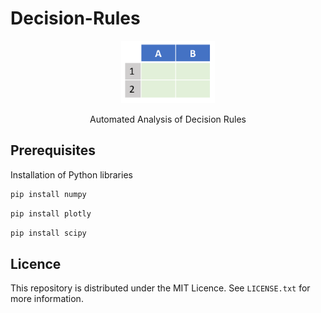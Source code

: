   # Decision-Rules

<div align="center">  
  <a href="https://github.com/ivanmyzou/Decision-Rules">
    <img src="icon/DT.PNG" alt="Logo" width="150" height="100">
  </a>
  
  Automated Analysis of Decision Rules
</div>

## Prerequisites

Installation of Python libraries
   ```sh
   pip install numpy
   ```
   ```sh
   pip install plotly
   ```   
   ```sh
   pip install scipy
   ```     

## Licence

This repository is distributed under the MIT Licence. See `LICENSE.txt` for more information. 
